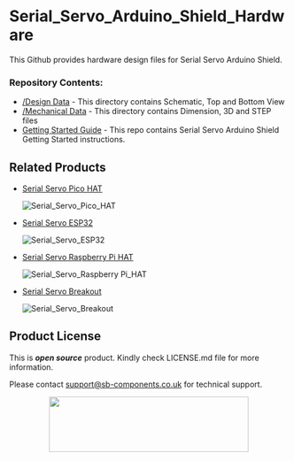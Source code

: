 # Serial_Servo_Arduino_Shield_Hardware

<!--
<img src= "" />
-->
This Github provides hardware design files for Serial Servo Arduino Shield.

### Repository Contents:
  - [/Design Data](https://github.com/sbcshop/Serial_Servo_Arduino_Shield_Hardware/tree/main/Design%20Data) - This directory contains Schematic, Top and Bottom View
  - [/Mechanical Data](https://github.com/sbcshop/Serial_Servo_Arduino_Shield_Hardware/tree/main/Mechanical%20Data) - This directory contains Dimension, 3D and STEP files
  - [Getting Started Guide](https://github.com/sbcshop/Serial_Servo_Arduino_Shield_Software) - This repo contains Serial Servo Arduino Shield Getting Started instructions.


## Related Products  

  * [Serial Servo Pico HAT](https://shop.sb-components.co.uk/products/serial-servo-hat-for-pico?_pos=5&_sid=8d954c383&_ss=r)

    ![Serial_Servo_Pico_HAT](https://shop.sb-components.co.uk/cdn/shop/files/SerialServoPicoHAT.jpg?v=1698412993&width=150)

  * [Serial Servo ESP32](https://shop.sb-components.co.uk/products/serial-servo-based-on-esp32?_pos=6&_sid=8d954c383&_ss=r)

    ![Serial_Servo_ESP32](https://shop.sb-components.co.uk/cdn/shop/files/SerialServobasedonESP32.jpg?v=1698412841&width=150)
    
  * [Serial Servo Raspberry Pi HAT](https://shop.sb-components.co.uk/products/serial-servo-hat-for-raspberry-pi?_pos=7&_sid=8d954c383&_ss=r)

    ![Serial_Servo_Raspberry Pi_HAT](https://shop.sb-components.co.uk/cdn/shop/files/SerialServoRaspberryPiHAT.jpg?v=1698412485&width=150)

  * [Serial Servo Breakout](https://shop.sb-components.co.uk/products/serial-servo-breakout?_pos=2&_sid=25db0351c&_ss=r)

    ![Serial_Servo_Breakout](https://shop.sb-components.co.uk/cdn/shop/files/Breakout.jpg?v=1698413419&width=150)
    


## Product License

This is ***open source*** product. Kindly check LICENSE.md file for more information.

Please contact support@sb-components.co.uk for technical support.
<p align="center">
  <img width="360" height="100" src="https://cdn.shopify.com/s/files/1/1217/2104/files/Logo_sb_component_3.png?v=1666086771&width=300">
</p>
